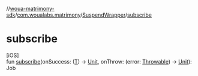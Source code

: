 //[woua-matrimony-sdk](../../../index.md)/[com.woualabs.matrimony](../index.md)/[SuspendWrapper](index.md)/[subscribe](subscribe.md)

# subscribe

[iOS]\
fun [subscribe](subscribe.md)(onSuccess: ([T](index.md)) -> [Unit](https://kotlinlang.org/api/latest/jvm/stdlib/kotlin/-unit/index.html), onThrow: (error: [Throwable](https://kotlinlang.org/api/latest/jvm/stdlib/kotlin/-throwable/index.html)) -> [Unit](https://kotlinlang.org/api/latest/jvm/stdlib/kotlin/-unit/index.html)): Job
